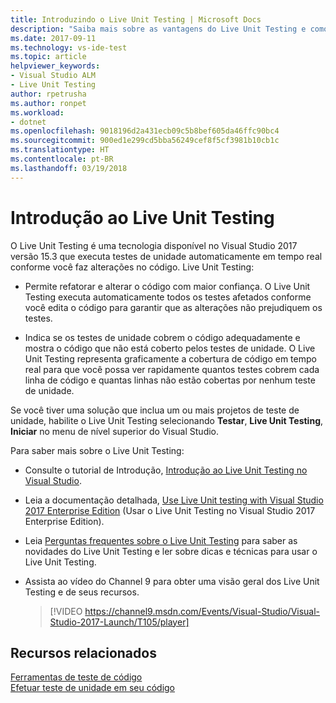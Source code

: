 ```yaml
---
title: Introduzindo o Live Unit Testing | Microsoft Docs
description: "Saiba mais sobre as vantagens do Live Unit Testing e como usá-lo ao testar as unidades dos seus projetos."
ms.date: 2017-09-11
ms.technology: vs-ide-test
ms.topic: article
helpviewer_keywords:
- Visual Studio ALM
- Live Unit Testing
author: rpetrusha
ms.author: ronpet
ms.workload:
- dotnet
ms.openlocfilehash: 9018196d2a431ecb09c5b8bef605da46ffc90bc4
ms.sourcegitcommit: 900ed1e299cd5bba56249cef8f5cf3981b10cb1c
ms.translationtype: HT
ms.contentlocale: pt-BR
ms.lasthandoff: 03/19/2018
---
```

# <a name="introducing-live-unit-testing"></a>Introdução ao Live Unit Testing

O Live Unit Testing é uma tecnologia disponível no Visual Studio 2017 versão 15.3 que executa testes de unidade automaticamente em tempo real conforme você faz alterações no código. Live Unit Testing:

- Permite refatorar e alterar o código com maior confiança. O Live Unit Testing executa automaticamente todos os testes afetados conforme você edita o código para garantir que as alterações não prejudiquem os testes.
 
- Indica se os testes de unidade cobrem o código adequadamente e mostra o código que não está coberto pelos testes de unidade. O Live Unit Testing representa graficamente a cobertura de código em tempo real para que você possa ver rapidamente quantos testes cobrem cada linha de código e quantas linhas não estão cobertas por nenhum teste de unidade.
 
Se você tiver uma solução que inclua um ou mais projetos de teste de unidade, habilite o Live Unit Testing selecionando **Testar**, **Live Unit Testing**, **Iniciar** no menu de nível superior do Visual Studio.

Para saber mais sobre o Live Unit Testing:

- Consulte o tutorial de Introdução, [Introdução ao Live Unit Testing no Visual Studio](live-unit-testing-start.md).

- Leia a documentação detalhada, [Use Live Unit testing with Visual Studio 2017 Enterprise Edition](live-unit-testing.md) (Usar o Live Unit Testing no Visual Studio 2017 Enterprise Edition).
 
- Leia [Perguntas frequentes sobre o Live Unit Testing](live-unit-testing-faq.md) para saber as novidades do Live Unit Testing e ler sobre dicas e técnicas para usar o Live Unit Testing.
 
- Assista ao vídeo do Channel 9 para obter uma visão geral dos Live Unit Testing e de seus recursos. </p>

   > [!VIDEO https://channel9.msdn.com/Events/Visual-Studio/Visual-Studio-2017-Launch/T105/player]

## <a name="related-resources"></a>Recursos relacionados
[Ferramentas de teste de código](https://www.visualstudio.com/vs/testing-tools/)   
[Efetuar teste de unidade em seu código](unit-test-your-code.md)   

